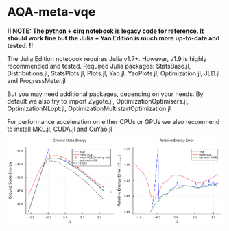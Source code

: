# AQA-meta-vqe

 **!! NOTE: The python + cirq notebook is legacy code for reference. It should work fine but the Julia + Yao Edition is much more up-to-date and tested. !!**
 
The Julia Edition notebook requires Julia v1.7+. However, v1.9 is highly recommended and tested. 
Required Julia packages: StatsBase.jl, Distributions.jl, StatsPlots.jl, Plots.jl, Yao.jl, YaoPlots.jl, Optimization.jl, JLD.jl and ProgressMeter.jl

But you may need additional packages, depending on your needs. By default we also try to import Zygote.jl, OptimizationOptimisers.jl, OptimizationNLopt.jl, OptimizationMultistartOptimization.jl

For performance acceleration on either CPUs or GPUs we also recommend to install MKL.jl, CUDA.jl and CuYao.jl

![](plots_and_output/fig2_abs_energy_and_rel_err_q10.png)

